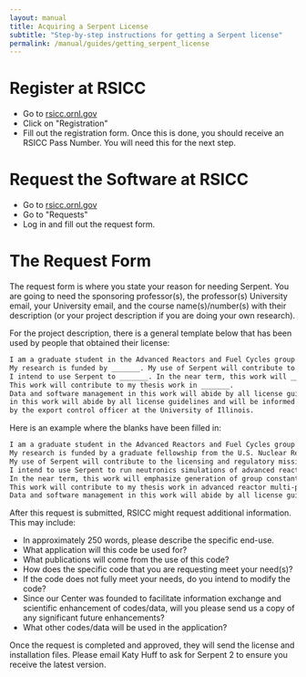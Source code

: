 ```yaml
---
layout: manual
title: Acquiring a Serpent License
subtitle: "Step-by-step instructions for getting a Serpent license"
permalink: /manual/guides/getting_serpent_license
---
```


# Register at RSICC

- Go to [rsicc.ornl.gov](https://rsicc.ornl.gov/)
- Click on "Registration"
- Fill out the registration form. Once this is done,
you should receive an RSICC Pass Number. You will
need this for the next step.

# Request the Software at RSICC

- Go to [rsicc.ornl.gov](https://rsicc.ornl.gov/)
- Go to "Requests"
- Log in and fill out the request form.

# The Request Form

The request form is where you state your reason
for needing Serpent. You are going to need the
sponsoring professor(s), the professor(s) University
email, your University email, and the course
name(s)/number(s) with their description
(or your project description if you are doing
your own research).

For the project description, there is a general template
below that has been used by people that obtained their
license:

```markdown
I am a graduate student in the Advanced Reactors and Fuel Cycles group at the University of Illinois in Urbana-Champaign, which is led by Prof. Kathryn Huff.
My research is funded by _______. My use of Serpent will contribute to _______.
I intend to use Serpent to _______. In the near term, this work will _______.
This work will contribute to my thesis work in _______. 
Data and software management in this work will abide by all license guidelines and will be informed by the export control officer at the University of Illinois.
in this work will abide by all license guidelines and will be informed
by the export control officer at the University of Illinois.
```

Here is an example where the blanks have been filled in:

```markdown
I am a graduate student in the Advanced Reactors and Fuel Cycles group at the University of Illinois in Urbana-Champaign, which is led by Prof. Kathryn Huff.
My research is funded by a graduate fellowship from the U.S. Nuclear Regulatory Commission.
My use of Serpent will contribute to the licensing and regulatory mission of the U.S. NRC through the investigation of advanced nuclear reactor safety.
I intend to use Serpent to run neutronics simulations of advanced reactor types relevant to the future of the US nuclear energy system.
In the near term, this work will emphasize generation of group constants supporting safety analysis of Molten Salt Reactor core designs.
This work will contribute to my thesis work in advanced reactor multi-physics methods for safety analysis and design optimization.
Data and software management in this work will abide by all license guidelines and will be informed by the export control officer at the University of Illinois.
```

After this request is submitted, RSICC might request
additional information. This may include:

- In approximately 250 words, please describe the specific end-use.
- What application will this code be used for?
- What publications will come from the use of this code?
- How does the specific code that you are requesting
meet your need(s)?
- If the code does not fully meet your needs,
do you intend to modify the code?
- Since our Center was founded to facilitate information exchange
and scientific enhancement of codes/data, will you please
send us a copy of any significant future enhancements?
- What other codes/data will be used in the application?

Once the request is completed and approved,
they will send the license and installation files.
Please email Katy Huff to ask for Serpent 2 to
ensure you receive the latest version.
